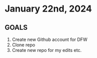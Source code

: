 # January 22nd, 2024

## GOALS

1. Create new Github account for DFW
2. Clone repo 
3. Create new repo for my edits etc. 